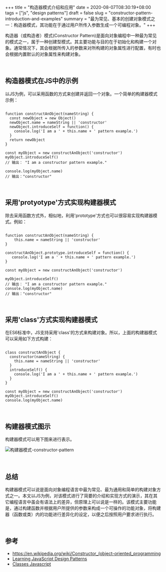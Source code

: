+++
title = "构造器模式介绍和应用"
date = 2020-08-07T08:30:19+08:00
tags = ["js", "design patterns"]
draft = false
slug = "constructor-pattern-introduction-and-examples"
summary = "最为常见、基本的创建对象模式之一：构造器模式，其功能在于通过用户所传入参数生成一个可编程对象。"
+++

构造器（或构造者）模式(Constructor Pattern)是面向对象编程中一种最为常见的模式之一，属于一种创建型模式。其主要功能与目的在于初始化和构建一个对象。通常情况下，其会根据所传入的参数来对所构建的对象属性进行配置，有时也会根据内置默认的对象属性来构建对象。

<br/>

## 构造器模式在JS中的示例

以JS为例，可以采用函数的方式来创建并返回一个对象。一个简单的构建器模式示例：


```

function constructAnObject(nameString) {
  const newObject = new Object()
  newObject.name = nameString || 'constructor'
  newObject.introduceSelf = function() {
    console.log('I am a ' + this.name + ' pattern example.')
  }
  return newObject
}

const myObject = new constructAnObject('constructor')
myObject.introduceSelf()
// 输出： "I am a constructor pattern example."

console.log(myObject.name)
// 输出："constructor"

```

<br/>

## 采用'protyotype'方式实现构建器模式

除去采用函数方式外，相似地，利用'prototype'方式也可以很容易实现构建器模式。例如：

```

function constructAnObject(nameString) {                                                            
    this.name = nameString || 'constructor'
}                                                                                                   

constructAnObject.prototype.introduceSelf = function() {
   console.log('I am a ' + this.name + ' pattern example.')
}

const myObject = new constructAnObject('constructor') 

myObject.introduceSelf()                                                                            
// 输出： "I am a constructor pattern example."                                                                                                   
console.log(myObject.name)                                                                          
// 输出："constructor"    

```

<br/>

## 采用'class'方式实现构建器模式

在ES6标准中，JS支持采用'class'的方式来构建对象。所以，上面的构建器模式可以采用如下方式构建：

```

class constructAnObject {
  constructor(nameString) {
    this.name = nameString || 'constructor'
  }
  introduceSelf() {
    console.log('I am a ' + this.name + ' pattern example.')
  }
}

const myObject = new constructAnObject('constructor')
myObject.introduceSelf()
console.log(myObject.name)

```

<br/>

## 构建器模式图示

构建器模式可以用下图来进行表示。

![构建器模式-constructor-pattern](/images/constructor-pattern.jpg "构建器模式图示")

<br/>

## 总结

构建器模式可以说是面向对象编程语言中最为常见、最为通用和简单的构建对象方式之一。本文以JS为例，对该模式进行了简要的介绍和实现方式的演示，其在其它编程语言中虽会有语法上的差异，但原理上可以说是一样的。该模式主要功能是，通过构建函数并根据用户所提供的参数来构成一个可操作的功能对象，将构建器（函数或类）内的功能进行差异化的设定，以便之后按照用户要求进行执行。

<br/>

## 参考
- <https://en.wikipedia.org/wiki/Constructor_(object-oriented_programming>
- [Learning JavaScript Design Patterns](https://addyosmani.com/resources/essentialjsdesignpatterns/book/#constructorpatternjavascript)
- [Classes Javascript](https://developer.mozilla.org/en-US/docs/Web/JavaScript/Reference/Classes)
